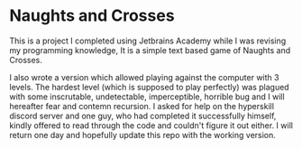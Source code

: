 # Naughts and Crosses
This is a project I completed using Jetbrains Academy while I was revising my programming knowledge, It is a simple text based game of Naughts and Crosses. 

I also wrote a version which allowed playing against the computer with 3 levels. The hardest level (which is supposed to play perfectly) was plagued with some inscrutable, undetectable, imperceptible, horrible bug and I will hereafter fear and contemn recursion. I asked for help on the hyperskill discord server and one guy, who had completed it successfully himself, kindly offered to read through the code and couldn't figure it out either. I will return one day and hopefully update this repo with the working version.
